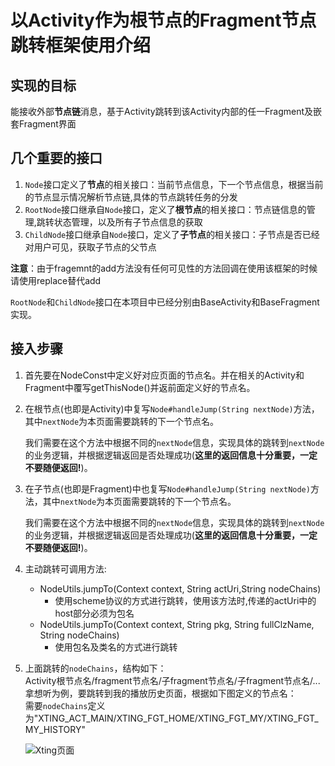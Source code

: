 # 以Activity作为根节点的Fragment节点跳转框架使用介绍

## 实现的目标
能接收外部**节点链**消息，基于Activity跳转到该Activity内部的任一Fragment及嵌套Fragment界面
## 几个重要的接口
1. `Node`接口定义了**节点**的相关接口：当前节点信息，下一个节点信息，根据当前的节点显示情况解析节点链,具体的节点跳转任务的分发
2. `RootNode`接口继承自`Node`接口，定义了**根节点**的相关接口：节点链信息的管理,跳转状态管理，以及所有子节点信息的获取
3. `ChildNode`接口继承自`Node`接口，定义了**子节点**的相关接口：子节点是否已经对用户可见，获取子节点的父节点

**注意**：由于fragemnt的add方法没有任何可见性的方法回调在使用该框架的时候请使用replace替代add

`RootNode`和`ChildNode`接口在本项目中已经分别由BaseActivity和BaseFragment实现。
## 接入步骤
1. 首先要在NodeConst中定义好对应页面的节点名。并在相关的Activity和Fragment中覆写getThisNode()并返前面定义好的节点名。
2. 在根节点(也即是Activity)中复写`Node#handleJump(String nextNode)`方法，其中`nextNode`为本页面需要跳转的下一个节点名。  

    我们需要在这个方法中根据不同的`nextNode`信息，实现具体的跳转到`nextNode`的业务逻辑，并根据逻辑返回是否处理成功(**这里的返回信息十分重要，一定不要随便返回!**)。
3. 在子节点(也即是Fragment)中也复写`Node#handleJump(String nextNode)`方法，其中`nextNode`为本页面需要跳转的下一个节点名。  

    我们需要在这个方法中根据不同的`nextNode`信息，实现具体的跳转到`nextNode`的业务逻辑，并根据逻辑返回是否处理成功(**这里的返回信息十分重要，一定不要随便返回!**)。
4. 主动跳转可调用方法:
    - NodeUtils.jumpTo(Context context, String actUri,String nodeChains)
        - 使用scheme协议的方式进行跳转，使用该方法时,传递的actUri中的host部分必须为包名
    - NodeUtils.jumpTo(Context context, String pkg, String fullClzName, String nodeChains)
        - 使用包名及类名的方式进行跳转
5. 上面跳转的`nodeChains`，结构如下：  
    Activity根节点名/fragment节点名/子fragment节点名/子fragment节点名/...  
    拿想听为例，要跳转到我的播放历史页面，根据如下图定义的节点名：  
    需要`nodeChains`定义为"XTING_ACT_MAIN/XTING_FGT_HOME/XTING_FGT_MY/XTING_FGT_MY_HISTORY"

    ![![Xting页面](https://images.gitee.com/uploads/images/2019/0423/120848_aab31770_2025789.png "2019-04-23_12-07-23.png")](https://images.gitee.com/uploads/images/2019/0423/120709_b4239ae5_2025789.png "屏幕截图.png")
    